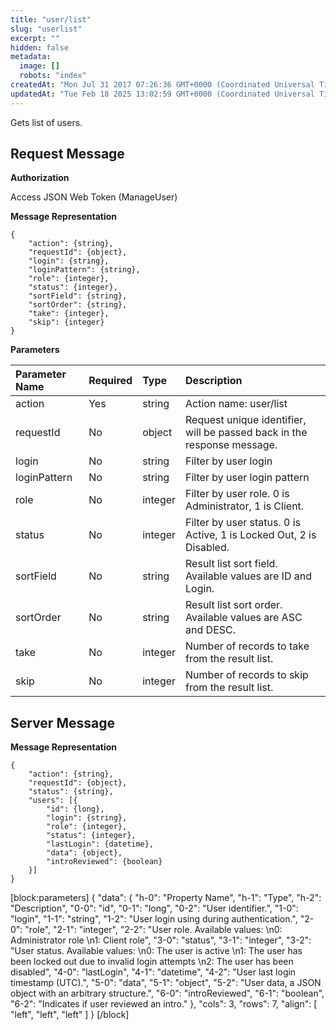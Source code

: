 ```yaml
---
title: "user/list"
slug: "userlist"
excerpt: ""
hidden: false
metadata: 
  image: []
  robots: "index"
createdAt: "Mon Jul 31 2017 07:26:36 GMT+0000 (Coordinated Universal Time)"
updatedAt: "Tue Feb 18 2025 13:02:59 GMT+0000 (Coordinated Universal Time)"
---
```

Gets list of users.

## Request Message

**Authorization**

Access JSON Web Token (ManageUser)

**Message Representation**

```text
{
    "action": {string},
    "requestId": {object},
    "login": {string},
    "loginPattern": {string},
    "role": {integer},
    "status": {integer},
    "sortField": {string},
    "sortOrder": {string},
    "take": {integer},
    "skip": {integer}
}
```

**Parameters**

| Parameter Name | Required | Type    | Description                                                             |
| :------------- | :------- | :------ | :---------------------------------------------------------------------- |
| action         | Yes      | string  | Action name: user/list                                                  |
| requestId      | No       | object  | Request unique identifier, will be passed back in the response message. |
| login          | No       | string  | Filter by user login                                                    |
| loginPattern   | No       | string  | Filter by user login pattern                                            |
| role           | No       | integer | Filter by user role. 0 is Administrator, 1 is Client.                   |
| status         | No       | integer | Filter by user status. 0 is Active, 1 is Locked Out, 2 is Disabled.     |
| sortField      | No       | string  | Result list sort field. Available values are ID and Login.              |
| sortOrder      | No       | string  | Result list sort order. Available values are ASC and DESC.              |
| take           | No       | integer | Number of records to take from the result list.                         |
| skip           | No       | integer | Number of records to skip from the result list.                         |

## Server Message

**Message Representation**

```text
{
    "action": {string},
    "requestId": {object},
    "status": {string},
    "users": [{
        "id": {long},
        "login": {string},
        "role": {integer},
        "status": {integer},
        "lastLogin": {datetime},
        "data": {object},
        "introReviewed": {boolean}
    }]
}
```

[block:parameters]
{
  "data": {
    "h-0": "Property Name",
    "h-1": "Type",
    "h-2": "Description",
    "0-0": "id",
    "0-1": "long",
    "0-2": "User identifier.",
    "1-0": "login",
    "1-1": "string",
    "1-2": "User login using during authentication.",
    "2-0": "role",
    "2-1": "integer",
    "2-2": "User role. Available values:  \n0: Administrator role  \n1: Client role",
    "3-0": "status",
    "3-1": "integer",
    "3-2": "User status. Available values:  \n0: The user is active  \n1: The user has been locked out due to invalid login attempts  \n2: The user has been disabled",
    "4-0": "lastLogin",
    "4-1": "datetime",
    "4-2": "User last login timestamp (UTC).",
    "5-0": "data",
    "5-1": "object",
    "5-2": "User data, a JSON object with an arbitrary structure.",
    "6-0": "introReviewed",
    "6-1": "boolean",
    "6-2": "Indicates if user reviewed an intro."
  },
  "cols": 3,
  "rows": 7,
  "align": [
    "left",
    "left",
    "left"
  ]
}
[/block]
